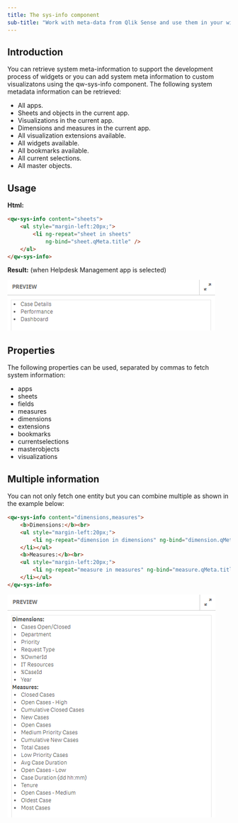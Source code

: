 ```yaml
---
title: The sys-info component
sub-title: "Work with meta-data from Qlik Sense and use them in your widget."
---
```


## Introduction

You can retrieve system meta-information to support the development process of widgets or you can add system meta information to custom visualizatons using the qw-sys-info component. The following system metadata information can be retrieved:

- All apps.
- Sheets and objects in the current app.
- Visualizations in the current app.
- Dimensions and measures in the current app.
- All visualization extensions available.
- All widgets available.
- All bookmarks available.
- All current selections.
- All master objects.

## Usage

**Html:**
```html
<qw-sys-info content="sheets">
	<ul style="margin-left:20px;">
		<li ng-repeat="sheet in sheets"
			ng-bind="sheet.qMeta.title" />
	</ul>
</qw-sys-info>
```

**Result:**
(when Helpdesk Management app is selected)

![](images/result_sheets.png)

## Properties

The following properties can be used, separated by commas to fetch system information:

- apps
- sheets
- fields
- measures
- dimensions
- extensions
- bookmarks
- currentselections
- masterobjects
- visualizations

## Multiple information

You can not only fetch one entity but you can combine multiple as shown in the example below:

```html
<qw-sys-info content="dimensions,measures">
	<b>Dimensions:</b><br>
	<ul style="margin-left:20px;">
		<li ng-repeat="dimension in dimensions" ng-bind="dimension.qMeta.title">
	</li></ul>
	<b>Measures:</b><br>
	<ul style="margin-left:20px;">
		<li ng-repeat="measure in measures" ng-bind="measure.qMeta.title">
	</li></ul>
</qw-sys-info>
```

![](images/result_dimensions_measures.png)
